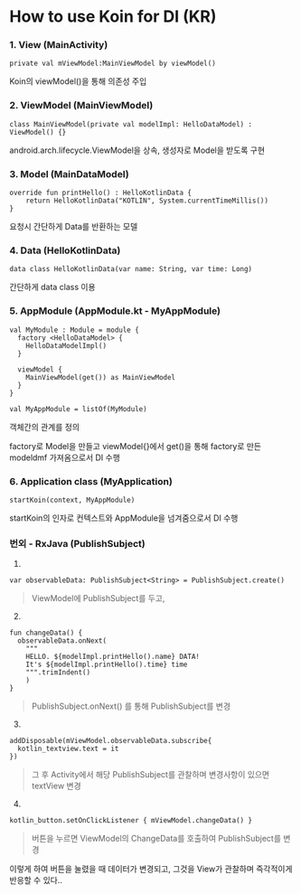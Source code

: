# How to use Koin for DI (KR) 


### 1. View (MainActivity)

    private val mViewModel:MainViewModel by viewModel()


Koin의 viewModel()을 통해 의존성 주입


### 2. ViewModel (MainViewModel)

    class MainViewModel(private val modelImpl: HelloDataModel) : ViewModel() {}

android.arch.lifecycle.ViewModel을 상속, 생성자로 Model을 받도록 구현


### 3. Model (MainDataModel)


    override fun printHello() : HelloKotlinData {  
        return HelloKotlinData("KOTLIN", System.currentTimeMillis())  
    }  
    
요청시 간단하게 Data를 반환하는 모델 


### 4. Data (HelloKotlinData)

    data class HelloKotlinData(var name: String, var time: Long)

간단하게 data class 이용


### 5. AppModule (AppModule.kt - MyAppModule)

    val MyModule : Module = module {  
      factory <HelloDataModel> {  
        HelloDataModelImpl()  
      }  
      
      viewModel {  
        MainViewModel(get()) as MainViewModel  
      }  
    }  
      
    val MyAppModule = listOf(MyModule)

객체간의 관계를 정의

factory로 Model을 만들고 viewModel{}에서 get()을 통해 factory로 만든 modeldmf 가져옴으로서 DI 수행


### 6. Application class (MyApplication)

    startKoin(context, MyAppModule)

startKoin의 인자로 컨텍스트와 AppModule을 넘겨줌으로서 DI 수행


### 번외 - RxJava (PublishSubject)
1.

    var observableData: PublishSubject<String> = PublishSubject.create()

> ViewModel에 PublishSubject를 두고,


2.

    fun changeData() {  
      observableData.onNext(  
        """  
        HELLO. ${modelImpl.printHello().name} DATA! 
        It's ${modelImpl.printHello().time} time
        """.trimIndent()  
        )  
    }

> PublishSubject.onNext() 를 통해 PublishSubject를 변경


3.

    addDisposable(mViewModel.observableData.subscribe{  
      kotlin_textview.text = it  
    })
    

> 그 후 Activity에서 해당 PublishSubject를 관찰하며 변경사항이 있으면 textView 변경

4.

    kotlin_button.setOnClickListener { mViewModel.changeData() }

> 버튼을 누르면 ViewModel의 ChangeData를 호출하여 PublishSubject를 변경


이렇게 하여 버튼을 눌렸을 때 데이터가 변경되고, 그것을 View가 관찰하며 즉각적이게 반응할 수 있다..
